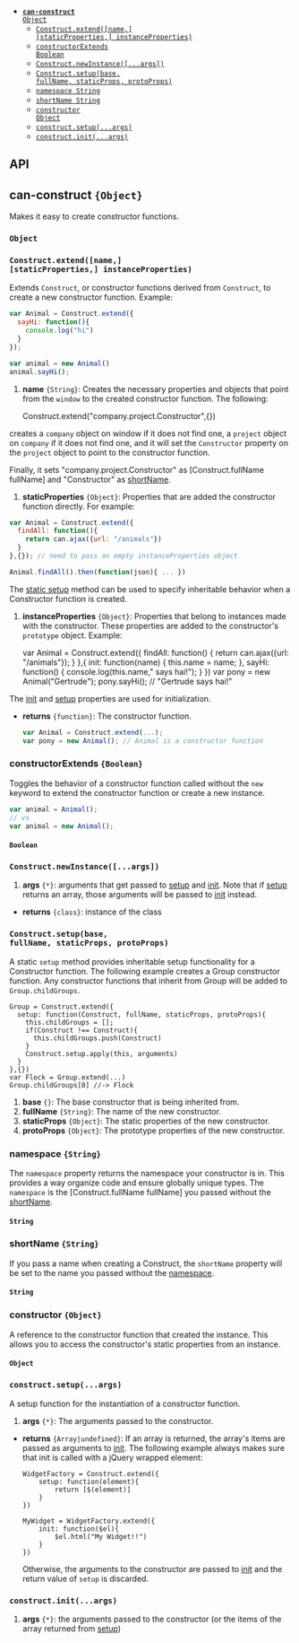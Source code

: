 
- <code>[__can-construct__ Object](#can-construct-object)</code>
  - <code>[Construct.extend([name,] [staticProperties,] instanceProperties)](#constructextendname-staticproperties-instanceproperties)</code>
  - <code>[constructorExtends Boolean](#constructorextends-boolean)</code>
  - <code>[Construct.newInstance([...args])](#constructnewinstanceargs)</code>
  - <code>[Construct.setup(base, fullName, staticProps, protoProps)](#constructsetupbase-fullname-staticprops-protoprops)</code>
  - <code>[namespace String](#namespace-string)</code>
  - <code>[shortName String](#shortname-string)</code>
  - <code>[constructor Object](#constructor-object)</code>
  - <code>[construct.setup(...args)](#constructsetupargs)</code>
  - <code>[construct.init(...args)](#constructinitargs)</code>

## API

## can-construct `{Object}`

Makes it easy to create constructor functions. 



### <code>Object</code>


### <code>Construct.extend([name,] [staticProperties,] instanceProperties)</code>


Extends `Construct`, or constructor functions derived from `Construct`,
to create a new constructor function. Example:

```js
var Animal = Construct.extend({
  sayHi: function(){
    console.log("hi")
  }
});

var animal = new Animal()
animal.sayHi();
```


1. __name__ <code>{String}</code>:
  Creates the necessary properties and
  objects that point from the `window` to the created constructor function. The following:
  
      Construct.extend("company.project.Constructor",{})
  
  creates a `company` object on window if it does not find one, a
  `project` object on `company` if it does not find one, and it will set the
  `Constructor` property on the `project` object to point to the constructor function.
  
  Finally, it sets "company.project.Constructor" as [Construct.fullName fullName]
  and "Constructor" as [shortName](#shortname-string).
  
1. __staticProperties__ <code>{Object}</code>:
  Properties that are added the constructor
  function directly. For example:
  
  ```js
  var Animal = Construct.extend({
    findAll: function(){
      return can.ajax({url: "/animals"})
    }
  },{}); // need to pass an empty instanceProperties object
  
  Animal.findAll().then(function(json){ ... })
  ```
  
  The [static setup](#constructsetupbase-fullname-staticprops-protoprops) method can be used to
  specify inheritable behavior when a Constructor function is created.
  
1. __instanceProperties__ <code>{Object}</code>:
  Properties that belong to
  instances made with the constructor. These properties are added to the
  constructor's `prototype` object. Example:
  
      var Animal = Construct.extend({
  	  findAll: function() {
  		return can.ajax({url: "/animals"});
  	  }
      },{
        init: function(name) {
          this.name = name;
        },
        sayHi: function() {
          console.log(this.name," says hai!");
        }
      })
      var pony = new Animal("Gertrude");
      pony.sayHi(); // "Gertrude says hai!"
  
  The [init](#constructinitargs) and [setup](#constructsetupargs) properties
  are used for initialization.
  

- __returns__ <code>{function}</code>:
  The constructor function.
  
  ```js
  var Animal = Construct.extend(...);
  var pony = new Animal(); // Animal is a constructor function
  ```
### constructorExtends `{Boolean}`

  Toggles the behavior of a constructor function called
 without the `new` keyword to extend the constructor function or
 create a new instance.

 ```js
 var animal = Animal();
 // vs
 var animal = new Animal();
 ```




#### <code>Boolean</code>


### <code>Construct.newInstance([...args])</code>



1. __args__ <code>{*}</code>:
  arguments that get passed to [setup](#constructsetupargs) and [init](#constructinitargs). Note
  that if [setup](#constructsetupargs) returns an array, those arguments will be passed to [init](#constructinitargs)
  instead.

- __returns__ <code>{class}</code>:
  instance of the class
  

### <code>Construct.setup(base, fullName, staticProps, protoProps)</code>


A static `setup` method provides inheritable setup functionality
for a Constructor function. The following example
creates a Group constructor function.  Any constructor
functions that inherit from Group will be added to
`Group.childGroups`.


    Group = Construct.extend({
      setup: function(Construct, fullName, staticProps, protoProps){
        this.childGroups = [];
        if(Construct !== Construct){
          this.childGroups.push(Construct)
        }
        Construct.setup.apply(this, arguments)
      }
    },{})
    var Flock = Group.extend(...)
    Group.childGroups[0] //-> Flock


1. __base__ <code>{}</code>:
  The base constructor that is being inherited from.
1. __fullName__ <code>{String}</code>:
  The name of the new constructor.
1. __staticProps__ <code>{Object}</code>:
  The static properties of the new constructor.
1. __protoProps__ <code>{Object}</code>:
  The prototype properties of the new constructor.
  
### namespace `{String}`


The `namespace` property returns the namespace your constructor is in.
This provides a way organize code and ensure globally unique types. The
`namespace` is the [Construct.fullName fullName] you passed without the [shortName](#shortname-string).



#### <code>String</code>

### shortName `{String}`


If you pass a name when creating a Construct, the `shortName` property will be set to the
name you passed without the [namespace](#namespace-string).



#### <code>String</code>

### constructor `{Object}`


A reference to the constructor function that created the instance. This allows you to access
the constructor's static properties from an instance.



#### <code>Object</code>


### <code>construct.setup(...args)</code>


A setup function for the instantiation of a constructor function.


1. __args__ <code>{*}</code>:
  The arguments passed to the constructor.
  

- __returns__ <code>{Array|undefined}</code>:
  If an array is returned, the array's items are passed as
  arguments to [init](#constructinitargs). The following example always makes
  sure that init is called with a jQuery wrapped element:
  
      WidgetFactory = Construct.extend({
          setup: function(element){
              return [$(element)]
          }
      })
  
      MyWidget = WidgetFactory.extend({
          init: function($el){
              $el.html("My Widget!!")
          }
      })
  
  Otherwise, the arguments to the
  constructor are passed to [init](#constructinitargs) and the return value of `setup` is discarded.
  

### <code>construct.init(...args)</code>


1. __args__ <code>{*}</code>:
  the arguments passed to the constructor (or the items of the array returned from [setup](#constructsetupargs))
  
